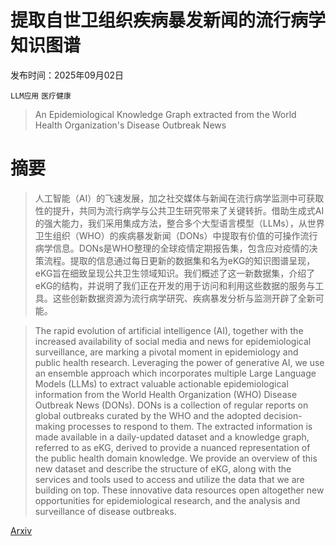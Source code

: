 # 提取自世卫组织疾病暴发新闻的流行病学知识图谱

发布时间：2025年09月02日

`LLM应用` `医疗健康`

> An Epidemiological Knowledge Graph extracted from the World Health Organization's Disease Outbreak News

# 摘要

> 人工智能（AI）的飞速发展，加之社交媒体与新闻在流行病学监测中可获取性的提升，共同为流行病学与公共卫生研究带来了关键转折。借助生成式AI的强大能力，我们采用集成方法，整合多个大型语言模型（LLMs），从世界卫生组织（WHO）的疾病暴发新闻（DONs）中提取有价值的可操作流行病学信息。DONs是WHO整理的全球疫情定期报告集，包含应对疫情的决策流程。提取的信息通过每日更新的数据集和名为eKG的知识图谱呈现，eKG旨在细致呈现公共卫生领域知识。我们概述了这一新数据集，介绍了eKG的结构，并说明了我们正在开发的用于访问和利用这些数据的服务与工具。这些创新数据资源为流行病学研究、疾病暴发分析与监测开辟了全新可能。

> The rapid evolution of artificial intelligence (AI), together with the increased availability of social media and news for epidemiological surveillance, are marking a pivotal moment in epidemiology and public health research. Leveraging the power of generative AI, we use an ensemble approach which incorporates multiple Large Language Models (LLMs) to extract valuable actionable epidemiological information from the World Health Organization (WHO) Disease Outbreak News (DONs). DONs is a collection of regular reports on global outbreaks curated by the WHO and the adopted decision-making processes to respond to them. The extracted information is made available in a daily-updated dataset and a knowledge graph, referred to as eKG, derived to provide a nuanced representation of the public health domain knowledge. We provide an overview of this new dataset and describe the structure of eKG, along with the services and tools used to access and utilize the data that we are building on top. These innovative data resources open altogether new opportunities for epidemiological research, and the analysis and surveillance of disease outbreaks.

[Arxiv](https://arxiv.org/abs/2509.02258)